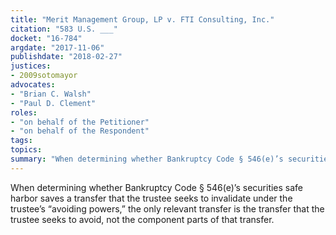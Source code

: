 ```yaml
---
title: "Merit Management Group, LP v. FTI Consulting, Inc."
citation: "583 U.S. ___"
docket: "16-784"
argdate: "2017-11-06"
publishdate: "2018-02-27"
justices:
- 2009sotomayor
advocates:
- "Brian C. Walsh"
- "Paul D. Clement"
roles:
- "on behalf of the Petitioner"
- "on behalf of the Respondent"
tags:
topics:
summary: "When determining whether Bankruptcy Code § 546(e)’s securities safe harbor saves a transfer that the trustee seeks to invalidate under the trustee’s “avoiding powers,” the only relevant transfer is the transfer that the trustee seeks to avoid, not the component parts of that transfer."
---
```

When determining whether Bankruptcy Code § 546(e)’s securities safe harbor saves a transfer that the trustee seeks to invalidate under the trustee’s “avoiding powers,” the only relevant transfer is the transfer that the trustee seeks to avoid, not the component parts of that transfer.

